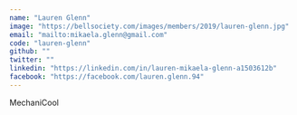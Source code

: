 ```yaml
---
name: "Lauren Glenn"
image: "https://bellsociety.com/images/members/2019/lauren-glenn.jpg"
email: "mailto:mikaela.glenn@gmail.com"
code: "lauren-glenn"
github: ""
twitter: ""
linkedin: "https://linkedin.com/in/lauren-mikaela-glenn-a1503612b"
facebook: "https://facebook.com/lauren.glenn.94"
---
```

MechaniCool